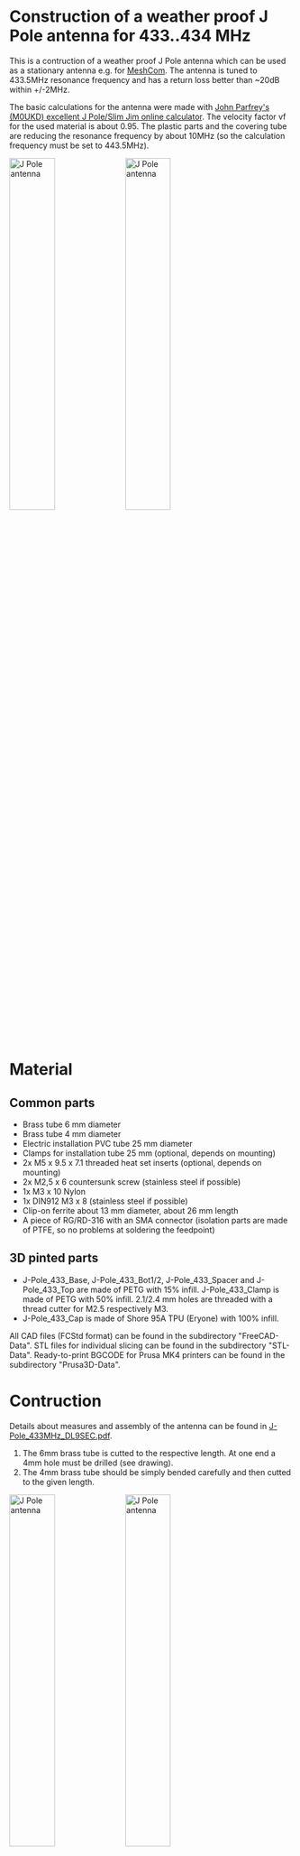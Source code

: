 # Construction of a weather proof J Pole antenna for 433..434 MHz
This is a contruction of a weather proof J Pole antenna which can be used as a stationary antenna e.g. for [MeshCom](https://icssw.org/meshcom). The antenna is tuned to 433.5MHz resonance frequency and has a return loss better than ~20dB within +/-2MHz. 

The basic calculations for the antenna were made with [John Parfrey's (M0UKD) excellent J Pole/Slim Jim online calculator](https://m0ukd.com/calculators/slim-jim-and-j-pole-calculator). The velocity factor vf for the used material is about 0.95. The plastic parts and the covering tube are reducing the resonance frequency by about 10MHz (so the calculation frequency must be set to 443.5MHz).

<img src="images/J-Pole_433_Antenna.jpg" alt="J Pole antenna" width="40%" height="40%">
<img src="images/J-Pole_433_Matching.jpg" alt="J Pole antenna" width="40%" height="40%">

# Material

## Common parts
* Brass tube 6 mm diameter
* Brass tube 4 mm diameter
* Electric installation PVC tube 25 mm diameter
* Clamps for installation tube 25 mm (optional, depends on mounting)
* 2x M5 x 9.5 x 7.1 threaded heat set inserts (optional, depends on mounting)
* 2x M2,5 x 6 countersunk screw (stainless steel if possible)
* 1x M3 x 10 Nylon
* 1x DIN912 M3 x 8 (stainless steel if possible)
* Clip-on ferrite about 13 mm diameter, about 26 mm length
* A piece of RG/RD-316 with an SMA connector (isolation parts are made of PTFE, so no problems at soldering the feedpoint)

## 3D pinted parts
* J-Pole_433_Base, J-Pole_433_Bot1/2, J-Pole_433_Spacer and J-Pole_433_Top are made of PETG with 15% infill. J-Pole_433_Clamp is made of PETG with 50% infill. 2.1/2.4 mm holes are threaded with a thread cutter for M2.5 respectively M3.
* J-Pole_433_Cap is made of Shore 95A TPU (Eryone) with 100% infill.

All CAD files (FCStd format) can be found in the subdirectory "FreeCAD-Data". STL files for individual slicing can be found in the subdirectory "STL-Data". Ready-to-print BGCODE for Prusa MK4 printers can be found in the subdirectory "Prusa3D-Data".

# Contruction
Details about measures and assembly of the antenna can be found in [J-Pole_433MHz_DL9SEC.pdf](https://github.com/dl9sec/J-Pole_433MHz/blob/main/J-Pole_433MHz_DL9SEC.pdf).

1. The 6mm brass tube is cutted to the respective length. At one end a 4mm hole must be drilled (see drawing).
2. The 4mm brass tube should be simply bended carefully and then cutted to the given length.

<img src="images/J-Pole_433_Brass_elements.jpg" alt="J Pole antenna" width="40%" height="40%">
<img src="images/J-Pole_433_Brass_elements_detailed.jpg" alt="J Pole antenna" width="40%" height="40%">

4. The 4mm tube is sticked into the drilled hole (see drawing) and brazed with brasing alloy (e.g. silver alloy, 650°C melting point).

<img src="images/J-Pole_433_Brass_elements_brazed.jpg" alt="J Pole antenna" width="40%" height="40%">
<img src="images/J-Pole_433_Short_detailed.jpg" alt="J Pole antenna" width="40%" height="40%">

6. The spacer ("J-Pole_433_Spacer") is put on the tubes to stabilize the J.
7. The coaxial cable is soldered to the feedpoint (see drawing). Take care, that if the 6mm tube is on the left, the cable must be on the backside!

<img src="images/J-Pole_433_Feedpoint.jpg" alt="J Pole antenna" width="40%" height="40%">

9. The shells "J-Pole_433_Bot1/2" are put arond the bottom of the antenna. The upper screw is the nylon one, the lower screw is the metal one.
10. Put the ferrite choke around the coax cable, then put "J-Pole_433_Base" around the cable and push both towards the antenna bottom.

<img src="images/J-Pole_433_Inside.jpg" alt="J Pole antenna" width="40%" height="40%">

10. Put all together into the PVC tube (it may be better to insert the "J-Pole_433_Top" only after the antenna has been pushed into the tube).
7. Attach the antenna with the two screws at the bottom of the tube.
8. Put "J-Pole_433_Cap" on the tot ob the tube.

# Miscellaneous

The pole clamp adapter "J-Pole_433_Clamp" is optional. Two tube clamps can be attached by inserting two threaded heat set inserts. The adapter can be attached to a 25mm pole (e.g. at a weather station).

<img src="images/J-Pole_433_Pole_Clamp_Holder.jpg" alt="J Pole antenna" width="40%" height="40%">

The parts are modeled with [FreeCAD](https://www.freecadweb.org/).

Copyright (C) 2024 by Thorsten Godau (DL9SEC). All stuff here is licensed under [Creative Commons Attribution-ShareAlike 4.0 International](https://creativecommons.org/licenses/by-sa/4.0).
